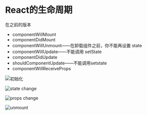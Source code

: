 # React的生命周期

在之前的版本

* componentWillMount
* componentDidMount
* componentWillUnmount——在卸载组件之前，你不能再设置 state
* componentWillUpdate——不能调用 setState
* componentDidUpdate
* shouldComponentUpdate——不能调用setstate
* componentWillReceiveProps

![初始化](https://www.kirupa.com/react/render_144.png)

![state change](https://www.kirupa.com/react/images/statechange_144.png)

![props change](https://www.kirupa.com/react/images/propschange_144.png)

![unmount](https://www.kirupa.com/react/images/unmount_144.png)
